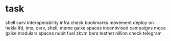 # task
shell
carv
interoperability infra
check bookmarks
movement
deploy on hekla
lfd, imx, carv, shell, meme
galxe spaces 
incentivised campaigns
moca
galxe modulars spaces
nubit
fuel
zkvm
bera testnet
nillion
check telegram
